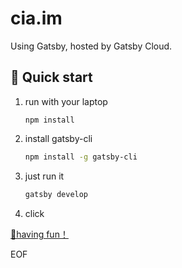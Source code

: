 # cia.im 

Using Gatsby, hosted by Gatsby Cloud. 

## 🚀 Quick start

1. run with your laptop

    ```shell
    npm install
    ```

2. install gatsby-cli

    ```sh
    npm install -g gatsby-cli
    ```

3. just run it

    ```sh
    gatsby develop
    ```

4. click 

[🍺having fun！](http://localhost:8000/)


EOF